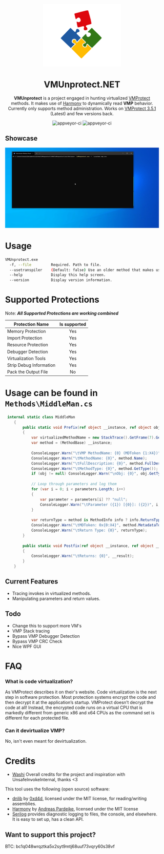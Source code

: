 <p align="center">
  <img width="256" heigth="256" src="Images/vmup.png">
<h1 align="center">VMUnprotect.NET</h1>
<p align="center">
  <strong>VMUnprotect</strong> is a project engaged in hunting virtualized <a href="https://vmpsoft.com">VMProtect</a> methods. It makes use of <a href="https://github.com/pardeike/Harmony">Harmony</a> to dynamically read <strong>VMP</strong> behavior. Currently only supports method administration. Works on <a href="https://vmpsoft.com/20210919/vmprotect-3-5-1/">VMProtect 3.5.1</a> (Latest) and few versions back.
</p>
</p>
<p align="center">
  <img src="https://forthebadge.com/images/badges/built-with-love.svg" alt="appveyor-ci" />
  <img src="https://forthebadge.com/images/badges/made-with-c-sharp.svg" alt="appveyor-ci" />
</p>
</p>

## Showcase
<img src="Images/showcase.gif">

# Usage
```sh
VMUnprotect.exe 
  -f, --file         Required. Path to file.
  --usetranspiler    (Default: false) Use an older method that makes use of Transpiler (not recommended).
  --help             Display this help screen.
  --version          Display version information.
```

# Supported Protections
Note: ***All Supported Protections are working combined***

Protection Name | Is supported | 
------------- | :----: 
Memory Protection | Yes 
Import Protection | Yes 
Resource Protection | Yes 
Debugger Detection | Yes 
Virtualization Tools | Yes 
Strip Debug Information | Yes 
Pack the Output File | No

# Usage can be found in ```Methods\MiddleMan.cs```
```csharp
 internal static class MiddleMan
    {
        public static void Prefix(ref object __instance, ref object obj, ref object[] parameters, ref object[] arguments)
        {
            var virtualizedMethodName = new StackTrace().GetFrame(7).GetMethod();
            var method = (MethodBase) __instance;

            ConsoleLogger.Warn("\tVMP MethodName: {0} (MDToken {1:X4})", virtualizedMethodName.FullDescription(), virtualizedMethodName.MetadataToken.ToString());
            ConsoleLogger.Warn("\tMethodName: {0}", method.Name);
            ConsoleLogger.Warn("\tFullDescription: {0}", method.FullDescription());
            ConsoleLogger.Warn("\tMethodType: {0}", method.GetType());
            if (obj != null) ConsoleLogger.Warn("\nObj: {0}", obj.GetType());

            // Loop through parameters and log them
            for (var i = 0; i < parameters.Length; i++)
            {
                var parameter = parameters[i] ?? "null";
                ConsoleLogger.Warn("\tParameter ({1}) [{0}]: ({2})", i, parameter.GetType(), parameter);
            }

            var returnType = method is MethodInfo info ? info.ReturnType.FullName : "System.Object";
            ConsoleLogger.Warn("\tMDToken: 0x{0:X4}", method.MetadataToken);
            ConsoleLogger.Warn("\tReturn Type: {0}", returnType);
        }

        public static void Postfix(ref object __instance, ref object __result, ref object obj, ref object[] parameters, ref object[] arguments)
        {
            ConsoleLogger.Warn("\tReturns: {0}", __result);
        }
    }
```

## Current Features
- Tracing invokes in virtualized methods.
- Manipulating parameters and return values.

## Todo
- Change this to support more VM's
- VMP Stack tracing
- Bypass VMP Debugger Detection
- Bypass VMP CRC Check
- Nice WPF GUI

# FAQ
### What is code virtualization? 
As VMProtect describes it on their's website. Code virtualization is the next step in software protection. Most protection systems encrypt the code and then decrypt it at the application’s startup. VMProtect doesn’t decrypt the code at all! Instead, the encrypted code runs on a virtual CPU that is markedly different from generic x86 and x64 CPUs as the command set is different for each protected file.

### Can it devirtualize VMP?
No, isn't even meant for devirtualization.

# Credits
* [Washi](https://github.com/Washi1337) Overall credits for the project and inspiration with UnsafeInvokeInternal, thanks <3

This tool uses the following (open source) software:
* [dnlib](https://github.com/0xd4d/dnlib) by [0xd4d](https://github.com/0xd4d), licensed under the MIT license, for reading/writing assemblies.
* [Harmony](https://github.com/pardeike/Harmony) by [Andreas Pardeike](https://github.com/pardeike), licensed under the MIT license
* [Serilog](https://github.com/serilog/serilog) provides diagnostic logging to files, the console, and elsewhere. It is easy to set up, has a clean API.


## Want to support this project?
BTC: bc1q048wrqztka5x2syt9mtj68uuf73vqry60s38vf